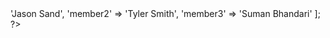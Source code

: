 <?php 
$authors = [
        'member1' => 'Jason Sand',
        'member2' => 'Tyler Smith',
        'member3' => 'Suman Bhandari' 
    ];
?>
